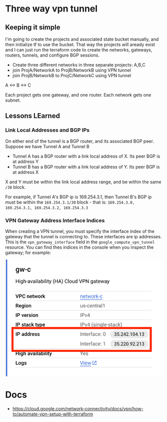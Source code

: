 # Three way vpn tunnel

## Keeping it simple

I'm going to create the projects and associated state bucket manually, and then initialize tf to use the bucket. That way the projects will aready exist and I can just run the terraform code to create the networks, gateways, routers, tunnels, and configure BGP sessions.

- Create three different networks in three separate projects: A,B,C
- join ProjA/NetworkA to ProjB/NetworkB using VPN tunnel
- join ProjB/NetworkB to ProjC/NetworkC using VPN tunnel

A <-> B <-> C

Each project gets one gateway, and one router.
Each network gets one subnet.

## Lessons LEarned

### Link Local Addresses and BGP IPs
On either end of the tunnel is a BGP router, and its associated BGP peer.
Suppose we have Tunnel A and Tunnel B
- Tunnel A has a BGP router with a link local address of X. Its peer BGP is at address Y
- Tunnel B has a BGP router with a link local address of Y. Its peer BGP is at address X

X and Y must be within the link local address range, and be within the same `/30` block. 

For example, if Tunnel A's BGP ip is 169.254.3.1, then Tunnel B's BGP ip must be within the `169.254.3.1/30` block - that is: 
`169.254.3.0, 169.254.3.1, 169.254.3.2, 169.254.3.3`


### VPN Gateway Address Interface Indices

When creating a VPN tunnel, you must specify the interface index of the gateway that the tunnel is connecting to. These interfaces are ip addresses. This is the `vpn_gateway_interface` field in the `google_compute_vpn_tunnel` resource. You can find thes indices in the console when you inspect the gateway; for example:

![alt text](./gateway-c-address-interfaces.png)

# Docs
- https://cloud.google.com/network-connectivity/docs/vpn/how-to/automate-vpn-setup-with-terraform
